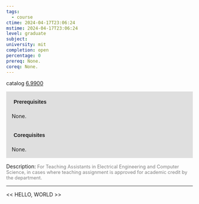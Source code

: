 ```yaml
---
tags:
  - course
ctime: 2024-04-17T23:06:24
mstime: 2024-04-17T23:06:24
level: graduate
subject: 
university: mit
completion: open
percentage: 0
prereq: None.
coreq: None.
---
```


catalog [6.9900](http://student.mit.edu/catalog/m6e.html#6.9900)

<span style="display: block; padding: 15px; background-color: rgb(100, 100, 100, 0.2);"><font id="m_prereq3463_0" style="display: block; font-family: Arial, sans-serif; font-weight: bold; padding: 5px">Prerequisites</font><br><span id="prereq3463_0">None.</span></span>
<span style="display: block; padding: 15px; background-color: rgb(100, 100, 100, 0.2);"><font id="m_coreq3463_0" style="display: block; font-family: Arial, sans-serif; font-weight: bold; padding: 5px">Corequisites</font><br><span id="coreq3463_0">None.</span></span>

<font style="">Description:</font>
<font style="color: grey; font-size: 0.8rem;">For Teaching Assistants in Electrical Engineering and Computer Science, in cases where teaching assignment is approved for academic credit by the department.</font>



---

<< HELLO, WORLD >>
